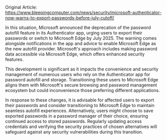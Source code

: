 Original Article: https://www.bleepingcomputer.com/news/security/microsoft-authenticator-now-warns-to-export-passwords-before-july-cutoff/

In this situation, Microsoft announced the deprecation of the password autofill feature in its Authenticator app, urging users to export their passwords or switch to Microsoft Edge by July 2025. The warning comes alongside notifications in the app and advice to enable Microsoft Edge as the new autofill provider. Microsoft's approach includes making password data accessible via Microsoft Edge, which offers enhanced security features.

This development is significant as it impacts the convenience and security management of numerous users who rely on the Authenticator app for password autofill and storage. Transitioning these users to Microsoft Edge aligns them with Microsoft's secure browsing and password management ecosystem but could inconvenience those preferring different applications.

In response to these changes, it is advisable for affected users to export their passwords and consider transitioning to Microsoft Edge to maintain seamless autofill experiences. Alternatively, users might choose to save exported passwords in a password manager of their choice, ensuring continued access to stored passwords. Regularly updating access credentials and verifying the security practices of chosen alternatives will safeguard against any security vulnerabilities during this transition.
